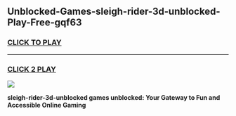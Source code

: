 
## Unblocked-Games-sleigh-rider-3d-unblocked-Play-Free-gqf63
<h3>
<a href="https://premium76.site?title=sleigh-rider-3d-unblocked&ref=12A">CLICK TO PLAY</a></h3>
<hr>

<h3>
<a href="https://premium76.site?title=sleigh-rider-3d-unblocked&ref=12A">CLICK 2 PLAY</a>
  
</h3>

<a href="https://premium76.site?title=sleigh-rider-3d-unblocked&ref=12A"><img src="https://clearcache.store/games.png"></a>


**sleigh-rider-3d-unblocked games unblocked: Your Gateway to Fun and Accessible Online Gaming**
